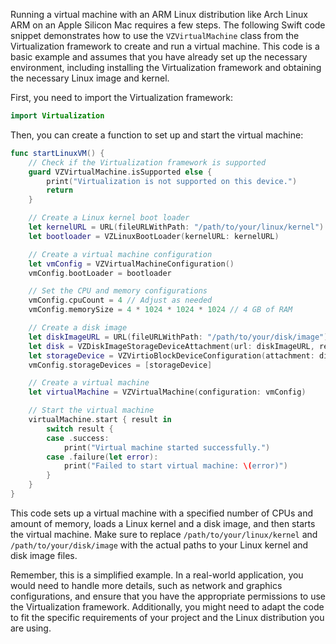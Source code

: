 Running a virtual machine with an ARM Linux distribution like Arch Linux ARM on an Apple Silicon Mac requires a few steps. The following Swift code snippet demonstrates how to use the `VZVirtualMachine` class from the Virtualization framework to create and run a virtual machine. This code is a basic example and assumes that you have already set up the necessary environment, including installing the Virtualization framework and obtaining the necessary Linux image and kernel.

First, you need to import the Virtualization framework:

```swift
import Virtualization
```

Then, you can create a function to set up and start the virtual machine:

```swift
func startLinuxVM() {
    // Check if the Virtualization framework is supported
    guard VZVirtualMachine.isSupported else {
        print("Virtualization is not supported on this device.")
        return
    }

    // Create a Linux kernel boot loader
    let kernelURL = URL(fileURLWithPath: "/path/to/your/linux/kernel")
    let bootloader = VZLinuxBootLoader(kernelURL: kernelURL)

    // Create a virtual machine configuration
    let vmConfig = VZVirtualMachineConfiguration()
    vmConfig.bootLoader = bootloader

    // Set the CPU and memory configurations
    vmConfig.cpuCount = 4 // Adjust as needed
    vmConfig.memorySize = 4 * 1024 * 1024 * 1024 // 4 GB of RAM

    // Create a disk image
    let diskImageURL = URL(fileURLWithPath: "/path/to/your/disk/image")
    let disk = VZDiskImageStorageDeviceAttachment(url: diskImageURL, readOnly: false)
    let storageDevice = VZVirtioBlockDeviceConfiguration(attachment: disk)
    vmConfig.storageDevices = [storageDevice]

    // Create a virtual machine
    let virtualMachine = VZVirtualMachine(configuration: vmConfig)

    // Start the virtual machine
    virtualMachine.start { result in
        switch result {
        case .success:
            print("Virtual machine started successfully.")
        case .failure(let error):
            print("Failed to start virtual machine: \(error)")
        }
    }
}
```

This code sets up a virtual machine with a specified number of CPUs and amount of memory, loads a Linux kernel and a disk image, and then starts the virtual machine. Make sure to replace `/path/to/your/linux/kernel` and `/path/to/your/disk/image` with the actual paths to your Linux kernel and disk image files.

Remember, this is a simplified example. In a real-world application, you would need to handle more details, such as network and graphics configurations, and ensure that you have the appropriate permissions to use the Virtualization framework. Additionally, you might need to adapt the code to fit the specific requirements of your project and the Linux distribution you are using.